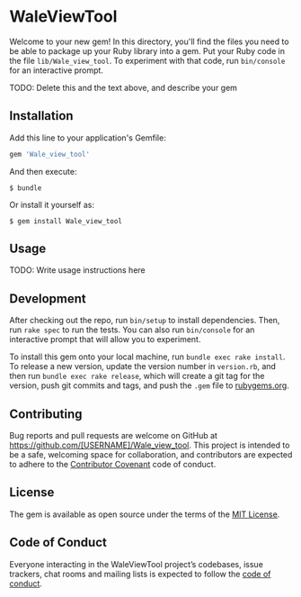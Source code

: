 # WaleViewTool

Welcome to your new gem! In this directory, you'll find the files you need to be able to package up your Ruby library into a gem. Put your Ruby code in the file `lib/Wale_view_tool`. To experiment with that code, run `bin/console` for an interactive prompt.

TODO: Delete this and the text above, and describe your gem

## Installation

Add this line to your application's Gemfile:

```ruby
gem 'Wale_view_tool'
```

And then execute:

    $ bundle

Or install it yourself as:

    $ gem install Wale_view_tool

## Usage

TODO: Write usage instructions here

## Development

After checking out the repo, run `bin/setup` to install dependencies. Then, run `rake spec` to run the tests. You can also run `bin/console` for an interactive prompt that will allow you to experiment.

To install this gem onto your local machine, run `bundle exec rake install`. To release a new version, update the version number in `version.rb`, and then run `bundle exec rake release`, which will create a git tag for the version, push git commits and tags, and push the `.gem` file to [rubygems.org](https://rubygems.org).

## Contributing

Bug reports and pull requests are welcome on GitHub at https://github.com/[USERNAME]/Wale_view_tool. This project is intended to be a safe, welcoming space for collaboration, and contributors are expected to adhere to the [Contributor Covenant](http://contributor-covenant.org) code of conduct.

## License

The gem is available as open source under the terms of the [MIT License](https://opensource.org/licenses/MIT).

## Code of Conduct

Everyone interacting in the WaleViewTool project’s codebases, issue trackers, chat rooms and mailing lists is expected to follow the [code of conduct](https://github.com/[USERNAME]/Wale_view_tool/blob/master/CODE_OF_CONDUCT.md).
